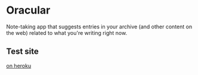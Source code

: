 Oracular
========

Note-taking app that suggests entries in your archive (and other
content on the web) related to what you're writing right now.

Test site
---------------

  [on heroku](http://oracular.herokuapp.com/)

